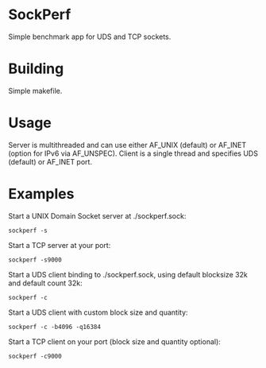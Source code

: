 # SockPerf
Simple benchmark app for UDS and TCP sockets.

# Building
Simple makefile.

# Usage
Server is multithreaded and can use either AF_UNIX (default) or AF_INET (option for IPv6 via AF_UNSPEC).  Client is a single thread and specifies UDS (default) or AF_INET port.

# Examples
Start a UNIX Domain Socket server at ./sockperf.sock:
```
sockperf -s
```
Start a TCP server at your port:
```
sockperf -s9000
```
Start a UDS client binding to ./sockperf.sock, using default blocksize 32k and default count 32k:
```
sockperf -c
```
Start a UDS client with custom block size and quantity:
```
sockperf -c -b4096 -q16384
```
Start a TCP client on your port (block size and quantity optional):
```
sockperf -c9000
```
